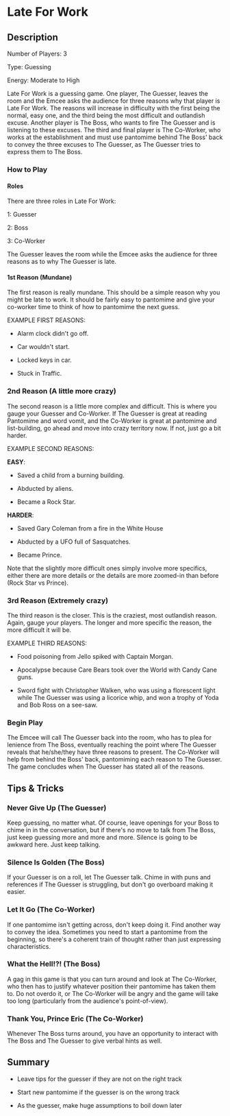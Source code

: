 ﻿
# Late For Work

## Description

Number of Players: 3

Type: Guessing

Energy: Moderate to High

Late For Work is a guessing game. One player, The Guesser, leaves the room and the Emcee asks the audience for three reasons why that player is Late For Work. The reasons will increase in difficulty with the first being the normal, easy one, and the third being the most difficult and outlandish excuse. Another player is The Boss, who wants to fire The Guesser and is listening to these excuses. The third and final player is The Co-Worker, who works at the establishment and must use pantomime behind The Boss' back to convey the three excuses to The Guesser, as The Guesser tries to express them to The Boss.

### How to Play

#### Roles

There are three roles in Late For Work: 

1: Guesser

2: Boss

3: Co-Worker

The Guesser leaves the room while the Emcee asks the audience for three reasons as to why The Guesser is late.

#### 1st Reason (Mundane)

The first reason is really mundane. This should be a simple reason why you might be late to work. It should be fairly easy to pantomime and give your co-worker time to think of how to pantomime the next guess.

EXAMPLE FIRST REASONS: 

- Alarm clock didn't go off. 

- Car wouldn't start.

- Locked keys in car.

- Stuck in Traffic.

### 2nd Reason (A little more crazy)

The second reason is a little more complex and difficult. This is where you gauge your Guesser and Co-Worker. If The Guesser is great at reading Pantomime and word vomit, and the Co-Worker is great at pantomime and list-building, go ahead and move into crazy territory now. If not, just go a bit harder.

EXAMPLE SECOND REASONS:

**EASY**:

- Saved a child from a burning building.

- Abducted by aliens.

- Became a Rock Star.

**HARDER**:

- Saved Gary Coleman from a fire in the White House

- Abducted by a UFO full of Sasquatches.

- Became Prince.

Note that the slightly more difficult ones simply involve more specifics, either there are more details or the details are more zoomed-in than before (Rock Star vs Prince).

### 3rd Reason (Extremely crazy)

The third reason is the closer. This is the craziest, most outlandish reason. Again, gauge your players. The longer and more specific the reason, the more difficult it will be.

EXAMPLE THIRD REASONS:

- Food poisoning from Jello spiked with Captain Morgan.

- Apocalypse because Care Bears took over the World with Candy Cane guns.

- Sword fight with Christopher Walken, who was using a florescent light while The Guesser was using a licorice whip, and won a trophy of Yoda and Bob Ross on a see-saw.

### Begin Play

The Emcee will call The Guesser back into the room, who has to plea for lenience from The Boss, eventually reaching the point where The Guesser reveals that he/she/they have three reasons to present. The Co-Worker will help from behind the Boss' back, pantomiming each reason to The Guesser. The game concludes when The Guesser has stated all of the reasons.

## Tips & Tricks

### Never Give Up (The Guesser)

Keep guessing, no matter what. Of course, leave openings for your Boss to chime in in the conversation, but if there's no move to talk from The Boss, just keep guessing more and more and more. Silence is going to be awkward here. Just keep talking.

### Silence Is Golden (The Boss)

If your Guesser is on a roll, let The Guesser talk. Chime in with puns and references if The Guesser is struggling, but don't go overboard making it easier.

### Let It Go (The Co-Worker)

If one pantomime isn't getting across, don't keep doing it. Find another way to convey the idea. Sometimes you need to start a pantomime from the beginning, so there's a coherent train of thought rather than just expressing characteristics.

### What the Hell!?! (The Boss)

A gag in this game is that you can turn around and look at The Co-Worker, who then has to justify whatever position their pantomime has taken them to. Do not overdo it, or The Co-Worker will be angry and the game will take too long (particularly from the audience's point-of-view).

### Thank You, Prince Eric (The Co-Worker)

Whenever The Boss turns around, you have an opportunity to interact with The Boss and The Guesser to give verbal hints as well.

## Summary

- Leave tips for the guesser if they are not on the right track

- Start new pantomime if the guesser is on the wrong track

- As the guesser, make huge assumptions to boil down later
